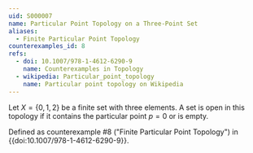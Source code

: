```yaml
---
uid: S000007
name: Particular Point Topology on a Three-Point Set
aliases:
  - Finite Particular Point Topology
counterexamples_id: 8
refs:
  - doi: 10.1007/978-1-4612-6290-9 
    name: Counterexamples in Topology
  - wikipedia: Particular_point_topology
    name: Particular point topology on Wikipedia
---
```

Let $X=\{0,1,2\}$ be a finite set with three elements.
A set is open in this topology if it contains the particular point $p=0$ or is empty.

Defined as counterexample #8 ("Finite Particular Point Topology")
in {{doi:10.1007/978-1-4612-6290-9}}.
